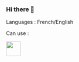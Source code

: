 ### Hi there 👋

Languages : French/English

Can use : 

<img src="https://user-images.githubusercontent.com/124725909/231848782-af4e7997-44be-48c5-ab97-63b99b0d5232.png" width="40" height="40"/>


<!--
**LanQiha/LanQiha** is a ✨ _special_ ✨ repository because its `README.md` (this file) appears on your GitHub profile.

Here are some ideas to get you started:

- 🔭 I’m currently working on ...
- 🌱 I’m currently learning ...
- 👯 I’m looking to collaborate on ...
- 🤔 I’m looking for help with ...
- 💬 Ask me about ...
- 📫 How to reach me: ...
- 😄 Pronouns: ...
- ⚡ Fun fact: ...
-->
